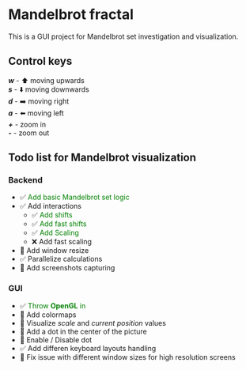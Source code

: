# Mandelbrot fractal
This is a GUI project for Mandelbrot set investigation and visualization. 


## Control keys
***w*** - :arrow_up: moving upwards<br/>
***s*** - :arrow_down: moving downwards<br/>
***d*** - :arrow_right: moving right<br/>
***a*** - :arrow_left: moving left<br/>
***+*** - zoom in<br/>
***-*** - zoom out


## Todo list for Mandelbrot visualization

### Backend
- :white_check_mark: <span style="color:green">Add basic Mandelbrot set logic</span>
- :white_check_mark: Add interactions
    - :white_check_mark: <span style="color:green">Add shifts</span>
    - :white_check_mark: <span style="color:green">Add fast shifts</span>
    - :white_check_mark: <span style="color:green">Add Scaling</span>
    - :x: Add fast scaling
- :black_square_button: Add window resize
- :white_check_mark: Parallelize calculations
- :black_square_button: Add screenshots capturing

### GUI
- :white_check_mark: <span style="color:green">Throw **OpenGL** in</span>
- :black_square_button: Add colormaps
- :black_square_button: Visualize *scale* and *current position* values
- :black_square_button: Add a dot in the center of the picture
- :black_square_button: Enable / Disable dot
- :white_check_mark: Add differen keyboard layouts handling
- :black_square_button: Fix issue with different window sizes for high resolution screens
